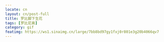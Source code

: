 ```yaml
---
locate: cn
layout: cn/post-full
title: 罗比脚下生花
tags: [罗比尼奥]
category: gif
featimg: https://ws1.sinaimg.cn/large/7bb8bd97gy1fxj0r801e3g20b4066qv7.gif
---
```

